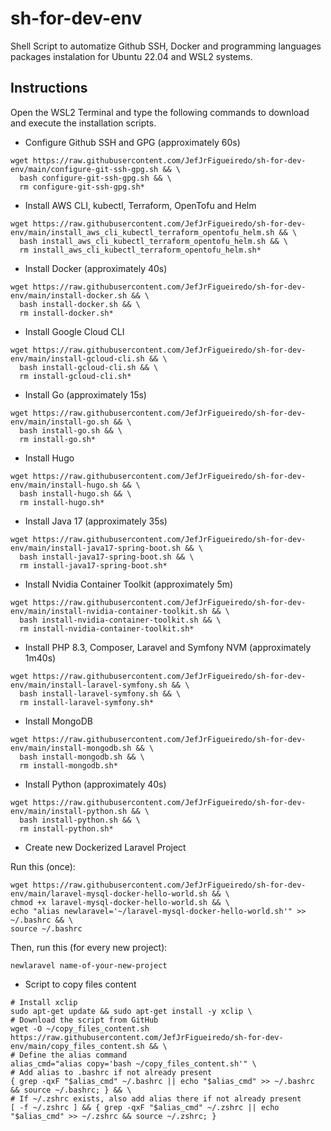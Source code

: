 # sh-for-dev-env

Shell Script to automatize Github SSH, Docker and programming languages packages instalation for Ubuntu 22.04 and WSL2 systems.

## Instructions
Open the WSL2 Terminal and type the following commands to download and execute the installation scripts.
- Configure Github SSH and GPG (approximately 60s)
~~~shell
wget https://raw.githubusercontent.com/JefJrFigueiredo/sh-for-dev-env/main/configure-git-ssh-gpg.sh && \
  bash configure-git-ssh-gpg.sh && \
  rm configure-git-ssh-gpg.sh*
~~~
- Install AWS CLI, kubectl, Terraform, OpenTofu and Helm
~~~shell
wget https://raw.githubusercontent.com/JefJrFigueiredo/sh-for-dev-env/main/install_aws_cli_kubectl_terraform_opentofu_helm.sh && \
  bash install_aws_cli_kubectl_terraform_opentofu_helm.sh && \
  rm install_aws_cli_kubectl_terraform_opentofu_helm.sh*
~~~
- Install Docker (approximately 40s)
~~~shell
wget https://raw.githubusercontent.com/JefJrFigueiredo/sh-for-dev-env/main/install-docker.sh && \
  bash install-docker.sh && \
  rm install-docker.sh*
~~~
- Install Google Cloud CLI
~~~shell
wget https://raw.githubusercontent.com/JefJrFigueiredo/sh-for-dev-env/main/install-gcloud-cli.sh && \
  bash install-gcloud-cli.sh && \
  rm install-gcloud-cli.sh*
~~~
- Install Go (approximately 15s)
~~~shell
wget https://raw.githubusercontent.com/JefJrFigueiredo/sh-for-dev-env/main/install-go.sh && \
  bash install-go.sh && \
  rm install-go.sh*
~~~
- Install Hugo
~~~shell
wget https://raw.githubusercontent.com/JefJrFigueiredo/sh-for-dev-env/main/install-hugo.sh && \
  bash install-hugo.sh && \
  rm install-hugo.sh*
~~~
- Install Java 17 (approximately 35s)
~~~shell
wget https://raw.githubusercontent.com/JefJrFigueiredo/sh-for-dev-env/main/install-java17-spring-boot.sh && \
  bash install-java17-spring-boot.sh && \
  rm install-java17-spring-boot.sh*
~~~
- Install Nvidia Container Toolkit (approximately 5m)
~~~shell
wget https://raw.githubusercontent.com/JefJrFigueiredo/sh-for-dev-env/main/install-nvidia-container-toolkit.sh && \
  bash install-nvidia-container-toolkit.sh && \
  rm install-nvidia-container-toolkit.sh*
~~~
- Install PHP 8.3, Composer, Laravel and Symfony NVM (approximately 1m40s)
~~~shell
wget https://raw.githubusercontent.com/JefJrFigueiredo/sh-for-dev-env/main/install-laravel-symfony.sh && \
  bash install-laravel-symfony.sh && \
  rm install-laravel-symfony.sh*
~~~
- Install MongoDB
~~~shell
wget https://raw.githubusercontent.com/JefJrFigueiredo/sh-for-dev-env/main/install-mongodb.sh && \
  bash install-mongodb.sh && \
  rm install-mongodb.sh*
~~~
- Install Python (approximately 40s)
~~~shell
wget https://raw.githubusercontent.com/JefJrFigueiredo/sh-for-dev-env/main/install-python.sh && \
  bash install-python.sh && \
  rm install-python.sh*
~~~
- Create new Dockerized Laravel Project

Run this (once):
~~~shell
wget https://raw.githubusercontent.com/JefJrFigueiredo/sh-for-dev-env/main/laravel-mysql-docker-hello-world.sh && \
chmod +x laravel-mysql-docker-hello-world.sh && \
echo "alias newlaravel='~/laravel-mysql-docker-hello-world.sh'" >> ~/.bashrc && \
source ~/.bashrc
~~~
Then, run this (for every new project):
~~~shell
newlaravel name-of-your-new-project
~~~

- Script to copy files content
~~~shell
# Install xclip
sudo apt-get update && sudo apt-get install -y xclip \
# Download the script from GitHub
wget -O ~/copy_files_content.sh https://raw.githubusercontent.com/JefJrFigueiredo/sh-for-dev-env/main/copy_files_content.sh && \
# Define the alias command
alias_cmd="alias copy='bash ~/copy_files_content.sh'" \
# Add alias to .bashrc if not already present
{ grep -qxF "$alias_cmd" ~/.bashrc || echo "$alias_cmd" >> ~/.bashrc && source ~/.bashrc; } && \
# If ~/.zshrc exists, also add alias there if not already present
[ -f ~/.zshrc ] && { grep -qxF "$alias_cmd" ~/.zshrc || echo "$alias_cmd" >> ~/.zshrc && source ~/.zshrc; }
~~~
